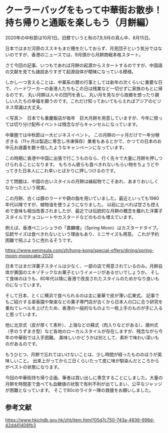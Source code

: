 # クーラーバッグをもって中華街お散歩！持ち帰りと通販を楽しもう（月餅編）


2020年の中秋節は10月1日。旧暦でいうと秋の7,8,9月の真ん中、8月15日。

日本ではまだ河原のススキもまだ穂をだしておらず、月見団子という気分ではないのですが、香港のニュースでは、9月頭から月餅商戦本格スタート。




さて今回の記事、いつもであれば月餅の起源からスタートするのですが、中国語の文献を見ても諸説ありすぎて起源自体が曖昧になっている模様。

しかし一つ言えることは、中華系の暦の行事としては新年の次くらいに重要な日で、ハードワーカーの香港人たちもこの日は残業など一切せずに家族のもとに帰るのです。
丸い月餅は人々の団円を表し、丸い月を見ながら故郷を想ったり親しい人たちの幸福を願うのです。これだけ知っておいてもらえればアジアのビジネス常識は大丈夫。



＜写真＞　日本でも重慶飯店が毎年　巨大月餅を用意していますが、今年に限っては切り分け配布イベントは残念ながらキャンセルになっています。



中華圏では中秋節は一大ビジネスイベント。
この月餅の一ヶ月だけで一年分稼ぎきる（11ヶ月は製造に専念し冷凍保存）業者もあるとかで、かつての日本のお中元お歳暮を数十倍したようなキャンペーンになっています。

この時期に香港や中国に出張で行こうものなら、行く先々で大量に月餅を押しつけられることになります。
もちろん彼らも食べきれないもらい物をちょうどやってきた日本人にこれ幸いとばかりに押しつけるのです。

さて問題は、中国の古いスタイルの月餅は縁起物でこそあれ、あまりおいしくなかったという現実。

この月餅、古くは豚のラードや鶏の脂を用いていました。最近といっても1980年代以降ですが、植物油を使うようになりました。
以前に比べれば甘さも控えめで食味も相当改善されましたが、最近では伝統的な月餅の概念を離れた洋菓子スタイルでチョコレートやカスタードなどのものも増えています。

例えば、香港ペニンシュラの「嘉麟樓」（Spring Moon）はカスタードタイプ。伝統サイズは食べきれないという理由もあり、ミニサイズも用意。
これが予約困難で飛ぶように売れるそうです。

https://www.peninsula.com/zh/hong-kong/special-offers/dining/spring-moon-mooncake-2020

日本ではまだ洋菓子スタイルは少なく、一部の店で用意されているのみ。月餅自体が異国のエキゾチックなお菓子というイメージがあるせいでしょうか。
そして食味のほうも、80年代以降に香港で改良されたスタイルのためかなり良いものになっています。

そして日本、とくに横浜で食べられるのは主に豪華で皮が薄い広東式。
記事でもご紹介する翠香園や聚楽などの菓子専門店が古くから日本人の口に合う研究を重ねてレベルを上げたため、香港の一般的なものより一枚上手のものが手に入ると思っています。

他に北京式（皮が厚くて素朴）、上海などの蘇式（肉入りなどがある）、潮州式（芋のうずまき型）など各地のローカルスタイルが存在しますが、残念ながら今年の中華街では入手困難。
美味しいかどうかは別として、素朴で味わい深いものがあるのです。

もうひとつ、月餅で忘れてはいけないことは、少し時間が経ったもののほうが美味しいこと。
出来上がってから三日くらいたって皮に味が馴染んだところからがベストの状態になります。



今回の中華街持ち帰り企画、筆者は買い出しに専念することにしました。大量の月餅を時間差で食べても血糖値の状態で有利不利が出てしまい、公平なジャッジが困難となっています。
そこで80cのライター陣の救援をお願いしました。


## 参考文献

https://www.hkichdb.gov.hk/zht/item.html?05d7c750-743a-4836-998d-42dd41408fb3
